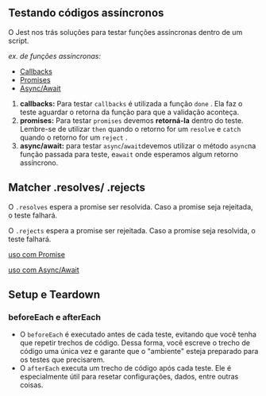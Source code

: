 ## Testando códigos assíncronos

O Jest nos trás soluções para testar funções assíncronas dentro de um script.

_ex. de funções assíncronas:_

- [Callbacks](https://pt.stackoverflow.com/questions/27177/o-que-%C3%A9-callback)
- [Promises](https://developer.mozilla.org/pt-BR/docs/Web/JavaScript/Reference/Global_Objects/Promise)
- [Async/Await](https://developer.mozilla.org/pt-BR/docs/Web/JavaScript/Reference/Statements/funcoes_assincronas)

1. **callbacks:** Para testar `callbacks` é utilizada a função `done` . Ela faz o teste aguardar o retorna da função para que a validação aconteça.
2. **promises:** Para testar `promises` devemos **retorná-la** dentro do teste. Lembre-se de utilizar `then` quando o retorno for um `resolve` e `catch` quando o retorno for um `reject` .
3. **async/await:** para testar `async`/`await`devemos utilizar o método `async`na função passada para teste, e`await` onde esperamos algum retorno assíncrono.

## Matcher .resolves/ .rejects


O `.resolves` espera a promise ser resolvida. Caso a promise seja rejeitada, o teste falhará.

O `.rejects` espera a promise ser rejeitada. Caso a promise seja resolvida, o teste falhará.

[uso com Promise](_tests_/promise.test.js)

[uso com Async/Await](_tests_/async-await.test.js)

## Setup e Teardown

### beforeEach e afterEach

- O `beforeEach` é executado antes de cada teste, evitando que você tenha que repetir trechos de código. Dessa forma, você escreve o trecho de código uma única vez e garante que o "ambiente" esteja preparado para os testes que precisarem.
- O `afterEach` executa um trecho de código após cada teste. Ele é especialmente útil para resetar configurações, dados, entre outras coisas.

